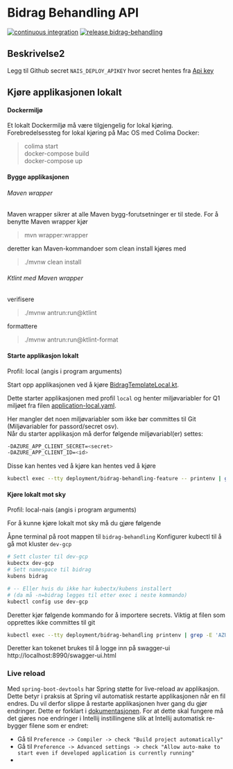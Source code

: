 # Bidrag Behandling API

[![continuous integration](https://github.com/navikt/bidrag-behandling/actions/workflows/ci.yaml/badge.svg)](https://github.com/navikt/bidrag-dialog/actions/workflows/ci.yaml)
[![release bidrag-behandling](https://github.com/navikt/bidrag-behandling/actions/workflows/release.yaml/badge.svg)](https://github.com/navikt/bidrag-dialog/actions/workflows/release.yaml)

## Beskrivelse2

Legg til Github secret `NAIS_DEPLOY_APIKEY` hvor secret hentes fra [Api key](https://deploy.nais.io/apikeys)

## Kjøre applikasjonen lokalt

#### Dockermiljø
Et lokalt Dockermiljø må være tilgjengelig for lokal kjøring. Forebredelsessteg for lokal kjøring på Mac OS med Colima Docker:

> colima start \
> docker-compose build \
> docker-compose up 

#### Bygge applikasjonen

###### Maven wrapper
Maven wrapper sikrer at alle Maven bygg-forutsetninger er til stede. For å benytte Maven wrapper kjør
> mvn wrapper:wrapper

deretter kan Maven-kommandoer som clean install kjøres med
> ./mvnw clean install
 
###### Ktlint med Maven wrapper
verifisere
> ./mvnw antrun:run@ktlint

formattere
> ./mvnw antrun:run@ktlint-format

#### Starte applikasjon lokalt

Profil: local (angis i program arguments)

Start opp applikasjonen ved å kjøre [BidragTemplateLocal.kt](src/test/kotlin/no/nav/bidrag/behandling/BidragSpringAppLocal.kt).

Dette starter applikasjonen med profil `local` og henter miljøvariabler for Q1 miljøet fra filen [application-local.yaml](src/test/resources/application-local.yaml).

Her mangler det noen miljøvariabler som ikke bør committes til Git (Miljøvariabler for passord/secret osv).<br/>
Når du starter applikasjon må derfor følgende miljøvariabl(er) settes:
```bash
-DAZURE_APP_CLIENT_SECRET=<secret>
-DAZURE_APP_CLIENT_ID=<id>
```
Disse kan hentes ved å kjøre kan hentes ved å kjøre 
```bash
kubectl exec --tty deployment/bidrag-behandling-feature -- printenv | grep -e AZURE_APP_CLIENT_ID -e AZURE_APP_CLIENT_SECRET
```

#### Kjøre lokalt mot sky

Profil: local-nais (angis i program arguments)

For å kunne kjøre lokalt mot sky må du gjøre følgende

Åpne terminal på root mappen til `bidrag-behandling`
Konfigurer kubectl til å gå mot kluster `dev-gcp`
```bash
# Sett cluster til dev-gcp
kubectx dev-gcp
# Sett namespace til bidrag
kubens bidrag 

# -- Eller hvis du ikke har kubectx/kubens installert 
# (da må -n=bidrag legges til etter exec i neste kommando)
kubectl config use dev-gcp
```
Deretter kjør følgende kommando for å importere secrets. Viktig at filen som opprettes ikke committes til git

```bash
kubectl exec --tty deployment/bidrag-behandling printenv | grep -E 'AZURE_APP_CLIENT_ID|AZURE_APP_CLIENT_SECRET|TOKEN_X|AZURE_OPENID_CONFIG_TOKEN_ENDPOINT|AZURE_APP_TENANT_ID|AZURE_APP_WELL_KNOWN_URL|_URL|SCOPE' > src/test/resources/application-lokal-nais-secrets.properties
```

Deretter kan tokenet brukes til å logge inn på swagger-ui http://localhost:8990/swagger-ui.html

### Live reload
Med `spring-boot-devtools` har Spring støtte for live-reload av applikasjon. Dette betyr i praksis at Spring vil automatisk restarte applikasjonen når en fil endres. Du vil derfor slippe å restarte applikasjonen hver gang du gjør endringer. Dette er forklart i [dokumentasjonen](https://docs.spring.io/spring-boot/docs/1.5.16.RELEASE/reference/html/using-boot-devtools.html#using-boot-devtools-restart).
For at dette skal fungere må det gjøres noe endringer i Intellij instillingene slik at Intellij automatisk re-bygger filene som er endret:

* Gå til `Preference -> Compiler -> check "Build project automatically"`
* Gå til `Preference -> Advanced settings -> check "Allow auto-make to start even if developed application is currently running"`
* 